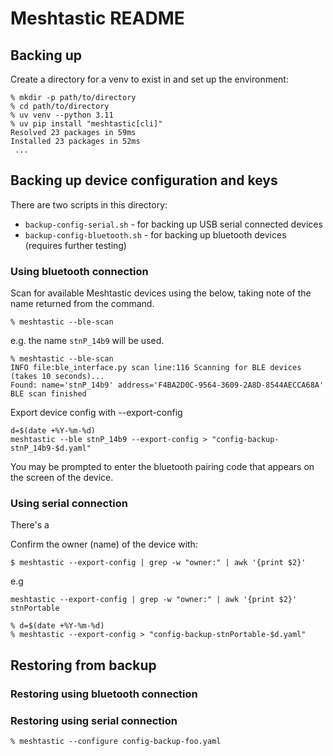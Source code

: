# Meshtastic README

## Backing up

Create a directory for a venv to exist in and set up the environment:

```shell
% mkdir -p path/to/directory
% cd path/to/directory
% uv venv --python 3.11
% uv pip install "meshtastic[cli]"
Resolved 23 packages in 59ms
Installed 23 packages in 52ms
 ...
```

## Backing up device configuration and keys

There are two scripts in this directory:

  - `backup-config-serial.sh` - for backing up USB serial connected devices 
  - `backup-config-bluetooth.sh` - for backing up bluetooth devices (requires further testing)

### Using bluetooth connection

Scan for available Meshtastic devices using the below, taking note of the name returned from the command.

```shell
% meshtastic --ble-scan
```

e.g. the name `stnP_14b9` will be used.

```shell
% meshtastic --ble-scan
INFO file:ble_interface.py scan line:116 Scanning for BLE devices (takes 10 seconds)...
Found: name='stnP_14b9' address='F4BA2D0C-9564-3609-2A8D-8544AECCA68A'
BLE scan finished
```

Export device config with --export-config

```shell
d=$(date +%Y-%m-%d)
meshtastic --ble stnP_14b9 --export-config > "config-backup-stnP_14b9-$d.yaml"
```

You may be prompted to enter the bluetooth pairing code that appears on the screen of the device.

### Using serial connection

There's a 

Confirm the owner (name) of the device with:

```shell
$ meshtastic --export-config | grep -w "owner:" | awk '{print $2}'
```

e.g

```shell
meshtastic --export-config | grep -w "owner:" | awk '{print $2}'
stnPortable
```

```shell
% d=$(date +%Y-%m-%d)
% meshtastic --export-config > "config-backup-stnPortable-$d.yaml"
```

## Restoring from backup 

### Restoring using bluetooth connection

### Restoring using serial connection

```shell
% meshtastic --configure config-backup-foo.yaml
```

